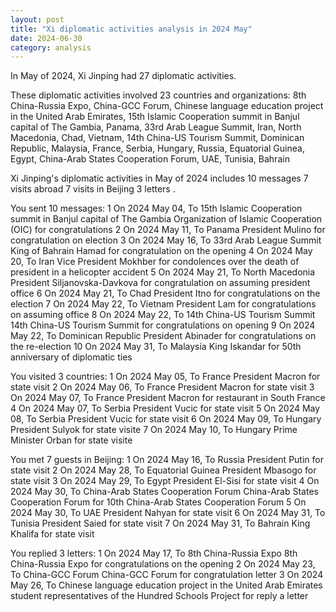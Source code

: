 ```yaml
---
layout: post
title: "Xi diplomatic activities analysis in 2024 May"
date: 2024-06-30
category: analysis
---
```


In May of 2024, Xi Jinping had 27 diplomatic activities.

These diplomatic activities involved 23 countries and organizations: 
8th China-Russia Expo, China-GCC Forum, Chinese language education project in the United Arab Emirates, 15th Islamic Cooperation summit in Banjul capital of The Gambia, Panama, 33rd Arab League Summit, Iran, North Macedonia, Chad, Vietnam, 14th China-US Tourism Summit, Dominican Republic, Malaysia, France, Serbia, Hungary, Russia, Equatorial Guinea, Egypt, China-Arab States Cooperation Forum, UAE, Tunisia, Bahrain

Xi Jinping's diplomatic activities in May of 2024 includes 10 messages 7 visits abroad 7 visits in Beijing 3 letters .

You sent 10 messages:
1 On 2024 May 04, To 15th Islamic Cooperation summit in Banjul capital of The Gambia Organization of Islamic Cooperation (OIC) for congratulations 
2 On 2024 May 11, To Panama President Mulino for congratulation on election 
3 On 2024 May 16, To 33rd Arab League Summit King of Bahrain Hamad for congratulation on the opening 
4 On 2024 May 20, To Iran Vice President Mokhber for condolences over the death of president in a helicopter accident 
5 On 2024 May 21, To North Macedonia President Siljanovska-Davkova for congratulation on assuming president office 
6 On 2024 May 21, To Chad President Itno for congratulations on the election 
7 On 2024 May 22, To Vietnam President Lam for congratulations on assuming office 
8 On 2024 May 22, To 14th China-US Tourism Summit 14th China-US Tourism Summit for congratulations on opening 
9 On 2024 May 22, To Dominican Republic President Abinader for congratulations on the re-election 
10 On 2024 May 31, To Malaysia King Iskandar for 50th anniversary of diplomatic ties 

You visited 3 countries:
1 On 2024 May 05, To France President Macron for state visit 
2 On 2024 May 06, To France President Macron for state visit 
3 On 2024 May 07, To France President Macron for restaurant in South France 
4 On 2024 May 07, To Serbia President Vucic for state visit 
5 On 2024 May 08, To Serbia President Vucic for state visit 
6 On 2024 May 09, To Hungary President Sulyok for state visite 
7 On 2024 May 10, To Hungary Prime Minister Orban for state visite 

You met 7 guests in Beijing:
1 On 2024 May 16, To Russia President Putin for state visit 
2 On 2024 May 28, To Equatorial Guinea President Mbasogo for state visit 
3 On 2024 May 29, To Egypt President El-Sisi for state visit 
4 On 2024 May 30, To China-Arab States Cooperation Forum China-Arab States Cooperation Forum for 10th China-Arab States Cooperation Forum 
5 On 2024 May 30, To UAE President Nahyan for state visit 
6 On 2024 May 31, To Tunisia President Saied for state visit 
7 On 2024 May 31, To Bahrain King Khalifa for state visit 

You replied 3 letters:
1 On 2024 May 17, To 8th China-Russia Expo 8th China-Russia Expo for congratulations on the opening 
2 On 2024 May 23, To China-GCC Forum China-GCC Forum for congratulation letter 
3 On 2024 May 26, To Chinese language education project in the United Arab Emirates student representatives of the Hundred Schools Project for reply a letter 
